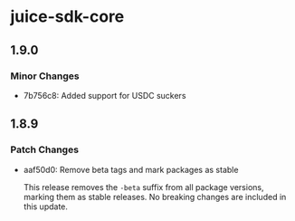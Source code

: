 # juice-sdk-core

## 1.9.0

### Minor Changes

- 7b756c8: Added support for USDC suckers

## 1.8.9

### Patch Changes

- aaf50d0: Remove beta tags and mark packages as stable

  This release removes the `-beta` suffix from all package versions, marking them as stable releases. No breaking changes are included in this update.
